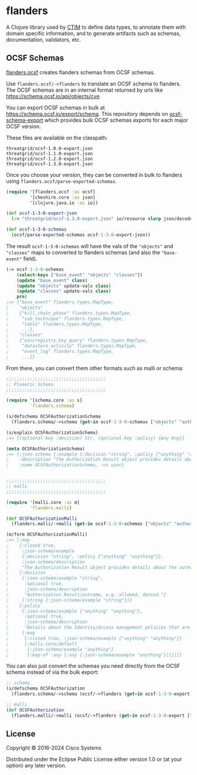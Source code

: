 # flanders

A Clojure library used by [CTIM](https://github.com/threatgrid/ctim/)
to define data types, to annotate them with domain specific
information, and to generate artifacts such as schemas, documentation,
validators, etc.

## OCSF Schemas

[flanders.ocsf](src/flanders/ocsf.cljc) creates flanders schemas from OCSF schemas.

Use `flanders.ocsf/->flanders` to translate an OCSF schema to flanders. The OCSF schemas
are in an internal format returned by urls like https://schema.ocsf.io/api/objects/cve.

You can export OCSF schemas in bulk at https://schema.ocsf.io/export/schema.
This repository depends on [ocsf-schema-export](https://github.com/frenchy64/ocsf-schema-export)
which provides bulk OCSF schemas exports for each major OCSF version.

These files are available on the classpath:

```
threatgrid/ocsf-1.0.0-export.json
threatgrid/ocsf-1.1.0-export.json
threatgrid/ocsf-1.2.0-export.json
threatgrid/ocsf-1.3.0-export.json
```

Once you choose your version, they can be converted in bulk to flanders using `flanders.ocsf/parse-exported-schemas`.

```clojure
(require '[flanders.ocsf :as ocsf]
         '[cheshire.core :as json]
         '[clojure.java.io :as io])

(def ocsf-1-3-0-export-json
  (-> "threatgrid/ocsf-1.3.0-export.json" io/resource slurp json/decode))

(def ocsf-1-3-0-schemas
  (ocsf/parse-exported-schemas ocsf-1-3-0-export-json))
```

The result `ocsf-1-3-0-schemas` will have the vals of the `"objects"` and `"classes"` maps to converted to flanders schemas
(and also the `"base-event"` field).

```clojure
(-> ocsf-1-3-0-schemas
    (select-keys ["base_event" "objects" "classes"])
    (update "base_event" class)
    (update "objects" update-vals class)
    (update "classes" update-vals class)
    prn)
;=> {"base_event" flanders.types.MapType,
;    "objects"
;    {"kill_chain_phase" flanders.types.MapType,
;     "sub_technique" flanders.types.MapType,
;     "table" flanders.types.MapType,
;     ...},
;    "classes"
;    {"win/registry_key_query" flanders.types.MapType,
;     "datastore_activity" flanders.types.MapType,
;     "event_log" flanders.types.MapType,
;     ...}}
```

From there, you can convert them other formats such as malli or schema:

```clojure
;;;;;;;;;;;;;;;;;;;;;;;;;;;;;;;;;;;;;;
;; Plumatic Schema
;;;;;;;;;;;;;;;;;;;;;;;;;;;;;;;;;;;;;;

(require '[schema.core :as s]
         'flanders.schema)

(s/defschema OCSFAuthorizationSchema
  (flanders.schema/->schema (get-in ocsf-1-3-0-schemas ["objects" "authorization"])))

(s/explain OCSFAuthorizationSchema)
;=> {(optional-key :decision) Str, (optional-key :policy) {Any Any}}

(meta OCSFAuthorizationSchema)
;=> {:json-schema {:example {:decision "string", :policy {"anything" "anything"}},
;    :description "The Authorization Result object provides details about the authorization outcome and associated policies related to activity."},
;    :name OCSFAuthorizationSchema, :ns user}


;;;;;;;;;;;;;;;;;;;;;;;;;;;;;;;;;;;;;;
;; malli
;;;;;;;;;;;;;;;;;;;;;;;;;;;;;;;;;;;;;;

(require '[malli.core :as m]
         'flanders.malli)

(def OCSFAuthorizationMalli
  (flanders.malli/->malli (get-in ocsf-1-3-0-schemas ["objects" "authorization"])))

(m/form OCSFAuthorizationMalli)
;=> [:map
;    {:closed true,
;     :json-schema/example
;     {:decision "string", :policy {"anything" "anything"}},
;     :json-schema/description
;     "The Authorization Result object provides details about the authorization outcome and associated policies related to activity."}
;    [:decision
;     {:json-schema/example "string",
;      :optional true,
;      :json-schema/description
;      "Authorization Result/outcome, e.g. allowed, denied."}
;     [:string {:json-schema/example "string"}]]
;    [:policy
;     {:json-schema/example {"anything" "anything"},
;      :optional true,
;      :json-schema/description
;      "Details about the Identity/Access management policies that are applicable."}
;     [:map
;      {:closed true, :json-schema/example {"anything" "anything"}}
;      [:malli.core/default
;       {:json-schema/example "anything"}
;       [:map-of :any [:any {:json-schema/example "anything"}]]]]]]
```


You can also just convert the schemas you need directly from the OCSF schema instead
of via the bulk export:

```clojure
;; schema
(s/defschema OCSFAuthorization
  (flanders.schema/->schema (ocsf/->flanders (get-in ocsf-1-3-0-export ["objects" "authorization"]))))

;; malli
(def OCSFAuthorization
  (flanders.malli/->malli (ocsf/->flanders (get-in ocsf-1-3-0-export ["objects" "authorization"]))))
```

## License

Copyright © 2016-2024 Cisco Systems

Distributed under the Eclipse Public License either version 1.0 or (at
your option) any later version.
